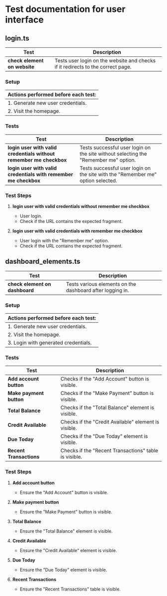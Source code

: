 # Test documentation for user interface

## login.ts
| Test | Description |
| --- | --- |
| **check element on website** | Tests user login on the website and checks if it redirects to the correct page. |

### Setup

| Actions performed before each test: |
| --- |
| 1. Generate new user credentials. |
| 2. Visit the homepage. |

### Tests

| Test | Description |
| --- | --- |
| **login user with valid credentials without remember me checkbox** | Tests successful user login on the site without selecting the "Remember me" option. |
| **login user with valid credentials with remember me checkbox** | Tests successful user login on the site with the "Remember me" option selected. |

### Test Steps

1. **login user with valid credentials without remember me checkbox**
    - User login.
    - Check if the URL contains the expected fragment.

2. **login user with valid credentials with remember me checkbox**
    - User login with the "Remember me" option.
    - Check if the URL contains the expected fragment.

## dashboard_elements.ts

| Test | Description |
| --- | --- |
| **check element on dashboard** | Tests various elements on the dashboard after logging in. |

### Setup

| Actions performed before each test: |
| --- |
| 1. Generate new user credentials. |
| 2. Visit the homepage. |
| 3. Login with generated credentials. |

### Tests

| Test | Description |
| --- | --- |
| **Add account button** | Checks if the "Add Account" button is visible. |
| **Make payment button** | Checks if the "Make Payment" button is visible. |
| **Total Balance** | Checks if the "Total Balance" element is visible. |
| **Credit Available** | Checks if the "Credit Available" element is visible. |
| **Due Today** | Checks if the "Due Today" element is visible. |
| **Recent Transactions** | Checks if the "Recent Transactions" table is visible. |

### Test Steps

1. **Add account button**
    - Ensure the "Add Account" button is visible.

2. **Make payment button**
    - Ensure the "Make Payment" button is visible.

3. **Total Balance**
    - Ensure the "Total Balance" element is visible.

4. **Credit Available**
    - Ensure the "Credit Available" element is visible.

5. **Due Today**
    - Ensure the "Due Today" element is visible.

6. **Recent Transactions**
    - Ensure the "Recent Transactions" table is visible.